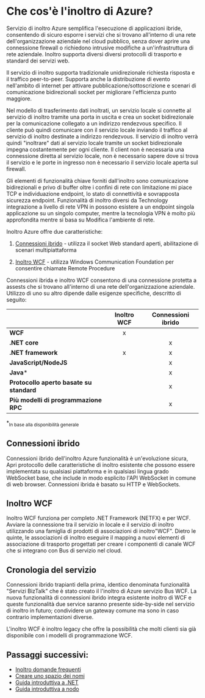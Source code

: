 <properties
    pageTitle="Che cos'è inoltro Azure? | Microsoft Azure"
    description="Panoramica dell'inoltro Azure"
    services="service-bus"
    documentationCenter=".net"
    authors="banisadr"
    manager="timlt"
    editor="" />

<tags
    ms.service="service-bus"
    ms.workload="na"
    ms.tgt_pltfrm="na"
    ms.devlang="multiple"
    ms.topic="article"
    ms.date="10/28/2016"
    ms.author="babanisa" />

# <a name="what-is-azure-relay"></a>Che cos'è l'inoltro di Azure?

Servizio di inoltro Azure semplifica l'esecuzione di applicazioni ibride, consentendo di sicuro esporre i servizi che si trovano all'interno di una rete dell'organizzazione aziendale nel cloud pubblico, senza dover aprire una connessione firewall o richiedono intrusive modifiche a un'infrastruttura di rete aziendale. Inoltro supporta diversi diversi protocolli di trasporto e standard dei servizi web.

Il servizio di inoltro supporta tradizionale unidirezionale richiesta risposta e il traffico peer-to-peer. Supporta anche la distribuzione di evento nell'ambito di internet per attivare pubblicazione/sottoscrizione e scenari di comunicazione bidirezionali socket per migliorare l'efficienza punto maggiore. 

Nel modello di trasferimento dati inoltrati, un servizio locale si connette al servizio di inoltro tramite una porta in uscita e crea un socket bidirezionale per la comunicazione collegato a un indirizzo rendezvous specifico. Il cliente può quindi comunicare con il servizio locale inviando il traffico al servizio di inoltro destinate a indirizzo rendezvous. Il servizio di inoltro verrà quindi "inoltrare" dati al servizio locale tramite un socket bidirezionale impegna costantemente per ogni cliente. Il client non è necessaria una connessione diretta al servizio locale, non è necessario sapere dove si trova il servizio e le porte in ingresso non è necessario il servizio locale aperta sul firewall.

Gli elementi di funzionalità chiave forniti dall'inoltro sono comunicazione bidirezionali e privo di buffer oltre i confini di rete con limitazione mi piace TCP e individuazione endpoint, lo stato di connettività e sovrapposta sicurezza endpoint. Funzionalità di inoltro diversi da Technology integrazione a livello di rete VPN in possono esistere a un endpoint singola applicazione su un singolo computer, mentre la tecnologia VPN è molto più approfondita mentre si basa su Modifica l'ambiente di rete.

Inoltro Azure offre due caratteristiche:

1. [Connessioni ibrido](#hybrid-connections) - utilizza il socket Web standard aperti, abilitazione di scenari multipiattaforma

2. [Inoltro WCF](#wcf-relays) - utilizza Windows Communication Foundation per consentire chiamate Remote Procedure

Connessioni ibrida e inoltro WCF consentono di una connessione protetta a assests che si trovano all'interno di una rete dell'organizzazione aziendale. Utilizzo di uno su altro dipende dalle esigenze specifiche, descritto di seguito:

|                                    | Inoltro WCF | Connessioni ibrido |
| ---------------------------------- |:---------:|:------------------:|
| **WCF**                            |     x     |                    |
| **.NET core**                      |           |         x          |
| **.NET framework**                 |     x     |         x          |
| **JavaScript/NodeJS**              |           |         x          |
| **Java***                          |           |         x          |
| **Protocollo aperto basate su standard**  |           |         x          |
| **Più modelli di programmazione RPC** |           |         x          |
*<sub>In base alla disponibilità generale</sub>

## <a name="hybrid-connections"></a>Connessioni ibrido

Connessioni ibrido dell'inoltro Azure funzionalità è un'evoluzione sicura, Apri protocollo delle caratteristiche di inoltro esistente che possono essere implementata su qualsiasi piattaforma e in qualsiasi lingua grado WebSocket base, che include in modo esplicito l'API WebSocket in comune di web browser. Connessioni ibrida è basato su HTTP e WebSockets.

## <a name="wcf-relays"></a>Inoltro WCF

Inoltro WCF funziona per completo .NET Framework (NETFX) e per WCF. Avviare la connessione tra il servizio in locale e il servizio di inoltro utilizzando una famiglia di prodotti di associazioni di inoltro"WCF". Dietro le quinte, le associazioni di inoltro eseguire il mapping a nuovi elementi di associazione di trasporto progettati per creare i componenti di canale WCF che si integrano con Bus di servizio nel cloud.

## <a name="service-history"></a>Cronologia del servizio

Connessioni ibrido trapianti della prima, identico denominata funzionalità "Servizi BizTalk" che è stato creato il l'inoltro di Azure servizio Bus WCF. La nuova funzionalità di connessioni ibrido integra esistente inoltro di WCF e queste funzionalità due service saranno presente side-by-side nel servizio di inoltro in futuro; condividere un gateway comune ma sono in caso contrario implementazioni diverse.

L'inoltro WCF è inoltro legacy che offre la possibilità che molti clienti sia già disponibile con i modelli di programmazione WCF.

## <a name="next-steps"></a>Passaggi successivi:

- [Inoltro domande frequenti](relay-faq.md)
- [Creare uno spazio dei nomi](relay-create-namespace-portal.md)
- [Guida introduttiva a .NET](relay-hybrid-connections-dotnet-get-started.md)
- [Guida introduttiva a nodo](relay-hybrid-connections-node-get-started.md)